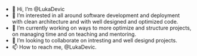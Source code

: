 - 👋 Hi, I’m @LukaDevic
- 👀 I’m interested in all around software development and deployment with clean architecture and with well designed and optimized code.
- 🌱 I’m currently working on ways to more optimize and structure projects, on managing time and on teaching and mentoring.
- 💞️ I’m looking to collaborate on intresting and well designd projects.
- 📫 How to reach me, @LukaDevic.

<!---
LukaDevic/LukaDevic is a ✨ special ✨ repository because its `README.md` (this file) appears on your GitHub profile.
You can click the Preview link to take a look at your changes.
--->
